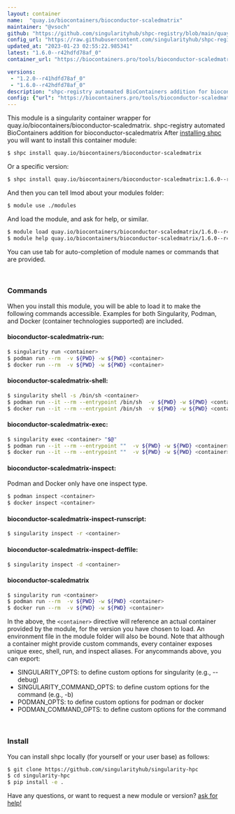 ```yaml
---
layout: container
name:  "quay.io/biocontainers/bioconductor-scaledmatrix"
maintainer: "@vsoch"
github: "https://github.com/singularityhub/shpc-registry/blob/main/quay.io/biocontainers/bioconductor-scaledmatrix/container.yaml"
config_url: "https://raw.githubusercontent.com/singularityhub/shpc-registry/main/quay.io/biocontainers/bioconductor-scaledmatrix/container.yaml"
updated_at: "2023-01-23 02:55:22.985341"
latest: "1.6.0--r42hdfd78af_0"
container_url: "https://biocontainers.pro/tools/bioconductor-scaledmatrix"

versions:
 - "1.2.0--r41hdfd78af_0"
 - "1.6.0--r42hdfd78af_0"
description: "shpc-registry automated BioContainers addition for bioconductor-scaledmatrix"
config: {"url": "https://biocontainers.pro/tools/bioconductor-scaledmatrix", "maintainer": "@vsoch", "description": "shpc-registry automated BioContainers addition for bioconductor-scaledmatrix", "latest": {"1.6.0--r42hdfd78af_0": "sha256:b6cd2b6a53706ac710b8449501c95bcbc293193e5e9dc93fd8227101a508246a"}, "tags": {"1.2.0--r41hdfd78af_0": "sha256:29b0c7f54a0e6801d4174310c076d17f68a54bbf74811b0e6de77bccd4424192", "1.6.0--r42hdfd78af_0": "sha256:b6cd2b6a53706ac710b8449501c95bcbc293193e5e9dc93fd8227101a508246a"}, "docker": "quay.io/biocontainers/bioconductor-scaledmatrix"}
---
```


This module is a singularity container wrapper for quay.io/biocontainers/bioconductor-scaledmatrix.
shpc-registry automated BioContainers addition for bioconductor-scaledmatrix
After [installing shpc](#install) you will want to install this container module:


```bash
$ shpc install quay.io/biocontainers/bioconductor-scaledmatrix
```

Or a specific version:

```bash
$ shpc install quay.io/biocontainers/bioconductor-scaledmatrix:1.6.0--r42hdfd78af_0
```

And then you can tell lmod about your modules folder:

```bash
$ module use ./modules
```

And load the module, and ask for help, or similar.

```bash
$ module load quay.io/biocontainers/bioconductor-scaledmatrix/1.6.0--r42hdfd78af_0
$ module help quay.io/biocontainers/bioconductor-scaledmatrix/1.6.0--r42hdfd78af_0
```

You can use tab for auto-completion of module names or commands that are provided.

<br>

### Commands

When you install this module, you will be able to load it to make the following commands accessible.
Examples for both Singularity, Podman, and Docker (container technologies supported) are included.

#### bioconductor-scaledmatrix-run:

```bash
$ singularity run <container>
$ podman run --rm  -v ${PWD} -w ${PWD} <container>
$ docker run --rm  -v ${PWD} -w ${PWD} <container>
```

#### bioconductor-scaledmatrix-shell:

```bash
$ singularity shell -s /bin/sh <container>
$ podman run --it --rm --entrypoint /bin/sh  -v ${PWD} -w ${PWD} <container>
$ docker run --it --rm --entrypoint /bin/sh  -v ${PWD} -w ${PWD} <container>
```

#### bioconductor-scaledmatrix-exec:

```bash
$ singularity exec <container> "$@"
$ podman run --it --rm --entrypoint ""  -v ${PWD} -w ${PWD} <container> "$@"
$ docker run --it --rm --entrypoint ""  -v ${PWD} -w ${PWD} <container> "$@"
```

#### bioconductor-scaledmatrix-inspect:

Podman and Docker only have one inspect type.

```bash
$ podman inspect <container>
$ docker inspect <container>
```

#### bioconductor-scaledmatrix-inspect-runscript:

```bash
$ singularity inspect -r <container>
```

#### bioconductor-scaledmatrix-inspect-deffile:

```bash
$ singularity inspect -d <container>
```



#### bioconductor-scaledmatrix

```bash
$ singularity run <container>
$ podman run --rm  -v ${PWD} -w ${PWD} <container>
$ docker run --rm  -v ${PWD} -w ${PWD} <container>
```


In the above, the `<container>` directive will reference an actual container provided
by the module, for the version you have chosen to load. An environment file in the
module folder will also be bound. Note that although a container
might provide custom commands, every container exposes unique exec, shell, run, and
inspect aliases. For anycommands above, you can export:

 - SINGULARITY_OPTS: to define custom options for singularity (e.g., --debug)
 - SINGULARITY_COMMAND_OPTS: to define custom options for the command (e.g., -b)
 - PODMAN_OPTS: to define custom options for podman or docker
 - PODMAN_COMMAND_OPTS: to define custom options for the command

<br>

### Install

You can install shpc locally (for yourself or your user base) as follows:

```bash
$ git clone https://github.com/singularityhub/singularity-hpc
$ cd singularity-hpc
$ pip install -e .
```

Have any questions, or want to request a new module or version? [ask for help!](https://github.com/singularityhub/singularity-hpc/issues)